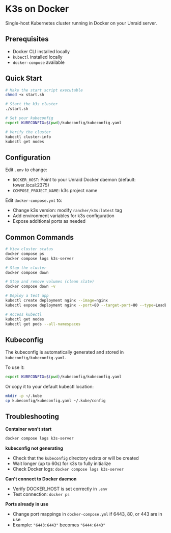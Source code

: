# K3s on Docker

Single-host Kubernetes cluster running in Docker on your Unraid server.

## Prerequisites

- Docker CLI installed locally
- `kubectl` installed locally
- `docker-compose` available

## Quick Start

```bash
# Make the start script executable
chmod +x start.sh

# Start the k3s cluster
./start.sh

# Set your kubeconfig
export KUBECONFIG=$(pwd)/kubeconfig/kubeconfig.yaml

# Verify the cluster
kubectl cluster-info
kubectl get nodes
```

## Configuration

Edit `.env` to change:
- `DOCKER_HOST`: Point to your Unraid Docker daemon (default: tower.local:2375)
- `COMPOSE_PROJECT_NAME`: k3s project name

Edit `docker-compose.yml` to:
- Change k3s version: modify `rancher/k3s:latest` tag
- Add environment variables for k3s configuration
- Expose additional ports as needed

## Common Commands

```bash
# View cluster status
docker compose ps
docker compose logs k3s-server

# Stop the cluster
docker compose down

# Stop and remove volumes (clean slate)
docker compose down -v

# Deploy a test app
kubectl create deployment nginx --image=nginx
kubectl expose deployment nginx --port=80 --target-port=80 --type=LoadBalancer

# Access kubectl
kubectl get nodes
kubectl get pods --all-namespaces
```

## Kubeconfig

The kubeconfig is automatically generated and stored in `kubeconfig/kubeconfig.yaml`. 

To use it:
```bash
export KUBECONFIG=$(pwd)/kubeconfig/kubeconfig.yaml
```

Or copy it to your default kubectl location:
```bash
mkdir -p ~/.kube
cp kubeconfig/kubeconfig.yaml ~/.kube/config
```

## Troubleshooting

**Container won't start**
```bash
docker compose logs k3s-server
```

**kubeconfig not generating**
- Check that the `kubeconfig` directory exists or will be created
- Wait longer (up to 60s) for k3s to fully initialize
- Check Docker logs: `docker compose logs k3s-server`

**Can't connect to Docker daemon**
- Verify DOCKER_HOST is set correctly in `.env`
- Test connection: `docker ps`

**Ports already in use**
- Change port mappings in `docker-compose.yml` if 6443, 80, or 443 are in use
- Example: `"6443:6443"` becomes `"6444:6443"`
